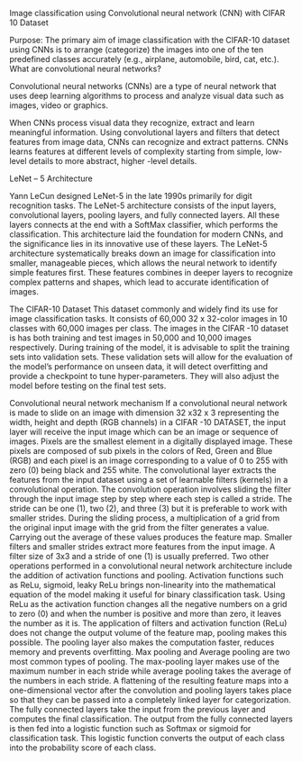 Image classification using Convolutional neural network (CNN) with CIFAR 10 Dataset
 
Purpose:
The primary aim of image classification with the CIFAR-10 dataset using CNNs is to arrange (categorize) the images into one of the ten predefined classes accurately (e.g., airplane, automobile, bird, cat, etc.).
What are convolutional neural networks?

Convolutional neural networks (CNNs) are a type of neural network that uses deep learning algorithms to process and analyze visual data such as images, video or graphics.
 
When CNNs process visual data they recognize, extract and learn meaningful information. Using convolutional layers and filters that detect features from image data, CNNs can recognize and extract patterns. CNNs learns features at different levels of complexity starting from simple, low-level details to more abstract, higher -level details.
 
 
LeNet – 5 Architecture

Yann LeCun designed LeNet-5 in the late 1990s primarily for digit recognition tasks. The LeNet-5 architecture consists of the input layers, convolutional layers, pooling layers, and fully connected layers. All these layers connects at the end with a SoftMax classifier, which performs the classification. This architecture laid the foundation for modern CNNs, and the significance lies in its innovative use of these layers.
The LeNet-5 architecture systematically breaks down an image for classification into smaller, manageable pieces, which allows the neural network to identify simple features first. These features combines in deeper layers to recognize complex patterns and shapes, which lead to accurate identification of images.

 
The CIFAR-10 Dataset 
This dataset commonly and widely find its use for image classification tasks. It consists of 60,000 32 x 32-color images in 10 classes with 60,000 images per class. The images in the CIFAR -10 dataset is has both training and test images in 50,000 and 10,000 images respectively.
During training of the model, it is advisable to split the training sets into validation sets. These validation sets will allow for the evaluation of the model’s performance on unseen data, it will detect overfitting and provide a checkpoint to tune hyper-parameters. They will also adjust the model before testing on the final test sets.




Convolutional neural network mechanism
If a convolutional neural network is made to slide on an image with dimension 32 x32 x 3 representing the width, height and depth (RGB channels) in a CIFAR -10 DATASET, the input layer will receive the input image which can be an image or sequence of images. 
Pixels are the smallest element in a digitally displayed image. These pixels are composed of sub pixels in the colors of Red, Green and Blue (RGB) and each pixel is an image corresponding to a value of 0 to 255 with zero (0) being black and 255 white.
The convolutional layer extracts the features from the input dataset using a set of learnable filters (kernels) in a convolutional operation. The convolution operation involves sliding the filter through the input image step by step where each step is called a stride. The stride can be one (1), two (2), and three (3) but it is preferable to work with smaller strides.
During the sliding process, a multiplication of a grid from the original input image with the grid from the filter generates a value. Carrying out the average of these values produces the feature map. Smaller filters and smaller strides extract more features from the input image. A filter size of 3x3 and a stride of one (1) is usually preferred. 
Two other operations performed in a convolutional neural network architecture include the addition of activation functions and pooling. Activation functions such as ReLu, sigmoid, leaky ReLu brings non-linearity into the mathematical equation of the model making it useful for binary classification task. Using ReLu as the activation function changes all the negative numbers on a grid to zero (0) and when the number is positive and more than zero, it leaves the number as it is.
The application of filters and activation function (ReLu) does not change the output volume of the feature map, pooling makes this possible. The pooling layer also makes the computation faster, reduces memory and prevents overfitting. Max pooling and Average pooling are two most common types of pooling. The max-pooling layer makes use of the maximum number in each stride while average pooling takes the average of the numbers in each stride.
A flattening of the resulting feature maps into a one-dimensional vector after the convolution and pooling layers takes place so that they can be passed into a completely linked layer for categorization.
The fully connected layers take the input from the previous layer and computes the final classification. The output from the fully connected layers is then fed into a logistic function such as Softmax or sigmoid for classification task. This logistic function converts the output of each class into the probability score of each class.



